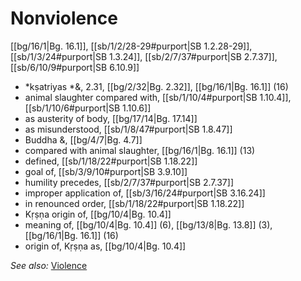 # Nonviolence

[[bg/16/1|Bg. 16.1]], [[sb/1/2/28-29#purport|SB 1.2.28-29]], [[sb/1/3/24#purport|SB 1.3.24]], [[sb/2/7/37#purport|SB 2.7.37]], [[sb/6/10/9#purport|SB 6.10.9]]

* *kṣatriyas *&, 2.31, [[bg/2/32|Bg. 2.32]], [[bg/16/1|Bg. 16.1]] (16)
* animal slaughter compared with, [[sb/1/10/4#purport|SB 1.10.4]], [[sb/1/10/6#purport|SB 1.10.6]]
* as austerity of body, [[bg/17/14|Bg. 17.14]]
* as misunderstood, [[sb/1/8/47#purport|SB 1.8.47]]
* Buddha &, [[bg/4/7|Bg. 4.7]]
* compared with animal slaughter, [[bg/16/1|Bg. 16.1]] (13)
* defined, [[sb/1/18/22#purport|SB 1.18.22]]
* goal of, [[sb/3/9/10#purport|SB 3.9.10]]
* humility precedes, [[sb/2/7/37#purport|SB 2.7.37]]
* improper application of, [[sb/3/16/24#purport|SB 3.16.24]]
* in renounced order, [[sb/1/18/22#purport|SB 1.18.22]]
* Kṛṣṇa origin of, [[bg/10/4|Bg. 10.4]]
* meaning of, [[bg/10/4|Bg. 10.4]] (6), [[bg/13/8|Bg. 13.8]] (3), [[bg/16/1|Bg. 16.1]] (16)
* origin of, Kṛṣṇa as, [[bg/10/4|Bg. 10.4]]

*See also:* [Violence](entries/violence.md)
